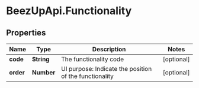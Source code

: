 # BeezUpApi.Functionality

## Properties
Name | Type | Description | Notes
------------ | ------------- | ------------- | -------------
**code** | **String** | The functionality code | [optional] 
**order** | **Number** | UI purpose: Indicate the position of the functionality | [optional] 



